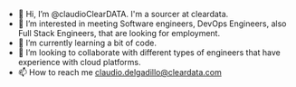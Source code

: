 - 👋 Hi, I’m @claudioClearDATA. I'm a sourcer at cleardata.
- 👀 I’m interested in meeting Software engineers, DevOps Engineers, also Full Stack Engineers, that are looking for employment.
- 🌱 I’m currently learning a bit of code.
- 💞️ I’m looking to collaborate with different types of engineers that have experience with cloud platforms.
- 📫 How to reach me claudio.delgadillo@cleardata.com

<!---
claudioClearDATA/claudioClearDATA is a ✨ special ✨ repository because its `README.md` (this file) appears on your GitHub profile.
You can click the Preview link to take a look at your changes.
--->
